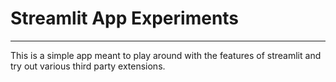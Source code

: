 # Streamlit App Experiments
---
This is a simple app meant to play around with the features of streamlit and try out various third party extensions.